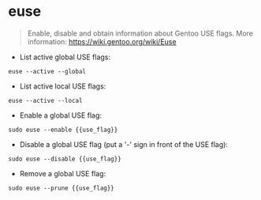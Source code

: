 # euse

> Enable, disable and obtain information about Gentoo USE flags.
> More information: <https://wiki.gentoo.org/wiki/Euse>

- List active global USE flags:

`euse --active --global`

- List active local USE flags:

`euse --active --local`

- Enable a global USE flag:

`sudo euse --enable {{use_flag}}`

- Disable a global USE flag (put a '-' sign in front of the USE flag):

`sudo euse --disable {{use_flag}}`

- Remove a global USE flag:

`sudo euse --prune {{use_flag}}`